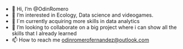 - 👋 Hi, I’m @OdinRomero
- 👀 I’m interested in Ecology, Data science and videogames.
- 🌱 I´m currently acquiring more skills in data analytics 
- 💞️ I’m looking to collaborate on a big project where i can show all the skills that I already learned
- 📫 How to reach me odinromerofernandez@outlook.com

<!---
OdinRomero/OdinRomero is a ✨ special ✨ repository because its `README.md` (this file) appears on your GitHub profile.
You can click the Preview link to take a look at your changes.
--->
